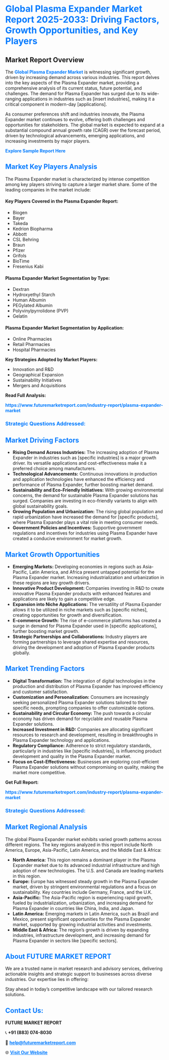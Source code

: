 <h1 style="color: #007BFF;">Global Plasma Expander Market Report 2025-2033: Driving Factors, Growth Opportunities, and Key Players</h1>

<section id="overview">
<h2>Market Report Overview</h2>
<p>The <a href="https://www.futuremarketreport.com/industry-report/plasma-expander-market" style="color: #007BFF; text-decoration: none;"><strong>Global Plasma Expander Market</strong></a> is witnessing significant growth, driven by increasing demand across various industries. This report delves into the key aspects of the Plasma Expander market, providing a comprehensive analysis of its current status, future potential, and challenges. The demand for Plasma Expander has surged due to its wide-ranging applications in industries such as [insert industries], making it a critical component in modern-day [applications].</p>
<p>As consumer preferences shift and industries innovate, the Plasma Expander market continues to evolve, offering both challenges and opportunities for stakeholders. The global market is expected to expand at a substantial compound annual growth rate (CAGR) over the forecast period, driven by technological advancements, emerging applications, and increasing investments by major players.</p>
</section>

<section id="overview">
<p><a href="https://www.futuremarketreport.com/request-sample/reportId=82844" style="color: #007BFF; text-decoration: none;"><strong>Explore Sample Report Here</strong></a></p>
</section>

<section id="key-players">
<h2 style="color: #007BFF;">Market Key Players Analysis</h2>
<p>The Plasma Expander market is characterized by intense competition among key players striving to capture a larger market share. Some of the leading companies in the market include:</p>
<h4>Key Players Covered in the Plasma Expander Report:</h4>
<ul><li>Biogen</li><li>Bayer</li><li>Takeda</li><li>Kedrion Biopharma</li><li>Abbott</li><li>CSL Behring</li><li>Braun</li><li>Pfizer</li><li>Grifols</li><li>BioTime</li><li>Fresenius Kabi</li></ul>
<h4>Plasma Expander Market Segmentation by Type:</h4>
<ul><li>Dextran</li><li>Hydroxyethyl Starch</li><li>Human Albumin</li><li>PEGylated Albumin</li><li>Polyvinylpyrrolidone (PVP)</li><li>Gelatin</li></ul>

<h4>Plasma Expander Market Segmentation by Application:</h4>
<ul><li>Online Pharmacies</li><li>Retail Pharmacies</li><li>Hospital Pharmacies</li></ul>
<p><strong>Key Strategies Adopted by Market Players:</strong></p>
<ul>
<li>Innovation and R&D</li>
<li>Geographical Expansion</li>
<li>Sustainability Initiatives</li>
<li>Mergers and Acquisitions</li>
</ul>
</section>

<section>
<p><strong>Read Full Analysis: </strong></p><a href="https://www.futuremarketreport.com/industry-report/plasma-expander-market" style="color: #007BFF; text-decoration: none;"><strong>https://www.futuremarketreport.com/industry-report/plasma-expander-market</strong></a>
<h3 style="color: #007BFF;">Strategic Questions Addressed:</h3>
</section>

<section id="driving-factors">
<h2 style="color: #007BFF;">Market Driving Factors</h2>
<ul>
<li><strong>Rising Demand Across Industries:</strong> The increasing adoption of Plasma Expander in industries such as [specific industries] is a major growth driver. Its versatile applications and cost-effectiveness make it a preferred choice among manufacturers.</li>
<li><strong>Technological Advancements:</strong> Continuous innovations in production and application technologies have enhanced the efficiency and performance of Plasma Expander, further boosting market demand.</li>
<li><strong>Sustainability and Eco-Friendly Initiatives:</strong> With growing environmental concerns, the demand for sustainable Plasma Expander solutions has surged. Companies are investing in eco-friendly variants to align with global sustainability goals.</li>
<li><strong>Growing Population and Urbanization:</strong> The rising global population and rapid urbanization have increased the demand for [specific products], where Plasma Expander plays a vital role in meeting consumer needs.</li>
<li><strong>Government Policies and Incentives:</strong> Supportive government regulations and incentives for industries using Plasma Expander have created a conducive environment for market growth.</li>
</ul>
</section>

<section id="growth-opportunities">
<h2 style="color: #007BFF;">Market Growth Opportunities</h2>
<ul>
<li><strong>Emerging Markets:</strong> Developing economies in regions such as Asia-Pacific, Latin America, and Africa present untapped potential for the Plasma Expander market. Increasing industrialization and urbanization in these regions are key growth drivers.</li>
<li><strong>Innovative Product Development:</strong> Companies investing in R&D to create innovative Plasma Expander products with enhanced features and applications are likely to gain a competitive edge.</li>
<li><strong>Expansion into Niche Applications:</strong> The versatility of Plasma Expander allows it to be utilized in niche markets such as [specific niches], creating opportunities for growth and diversification.</li>
<li><strong>E-commerce Growth:</strong> The rise of e-commerce platforms has created a surge in demand for Plasma Expander used in [specific applications], further boosting market growth.</li>
<li><strong>Strategic Partnerships and Collaborations:</strong> Industry players are forming partnerships to leverage shared expertise and resources, driving the development and adoption of Plasma Expander products globally.</li>
</ul>
</section>

<section id="trending-factors">
<h2 style="color: #007BFF;">Market Trending Factors</h2>
<ul>
<li><strong>Digital Transformation:</strong> The integration of digital technologies in the production and distribution of Plasma Expander has improved efficiency and customer satisfaction.</li>
<li><strong>Customization and Personalization:</strong> Consumers are increasingly seeking personalized Plasma Expander solutions tailored to their specific needs, prompting companies to offer customizable options.</li>
<li><strong>Sustainability and Circular Economy:</strong> The push towards a circular economy has driven demand for recyclable and reusable Plasma Expander solutions.</li>
<li><strong>Increased Investment in R&D:</strong> Companies are allocating significant resources to research and development, resulting in breakthroughs in Plasma Expander technology and applications.</li>
<li><strong>Regulatory Compliance:</strong> Adherence to strict regulatory standards, particularly in industries like [specific industries], is influencing product development and quality in the Plasma Expander market.</li>
<li><strong>Focus on Cost-Effectiveness:</strong> Businesses are exploring cost-efficient Plasma Expander solutions without compromising on quality, making the market more competitive.</li>
</ul>
</section>

<section>
<p><strong>Get Full Report: </strong></p><a href="https://www.futuremarketreport.com/industry-report/plasma-expander-market" style="color: #007BFF; text-decoration: none;"><strong>https://www.futuremarketreport.com/industry-report/plasma-expander-market</strong></a>
<h3 style="color: #007BFF;">Strategic Questions Addressed:</h3>
</section>


<section id="regional-analysis">
<h2 style="color: #007BFF;">Market Regional Analysis</h2>
<p>The global Plasma Expander market exhibits varied growth patterns across different regions. The key regions analyzed in this report include North America, Europe, Asia-Pacific, Latin America, and the Middle East & Africa:</p>
<ul>
<li><strong>North America:</strong> This region remains a dominant player in the Plasma Expander market due to its advanced industrial infrastructure and high adoption of new technologies. The U.S. and Canada are leading markets in this region.</li>
<li><strong>Europe:</strong> Europe has witnessed steady growth in the Plasma Expander market, driven by stringent environmental regulations and a focus on sustainability. Key countries include Germany, France, and the U.K.</li>
<li><strong>Asia-Pacific:</strong> The Asia-Pacific region is experiencing rapid growth, fueled by industrialization, urbanization, and increasing demand for Plasma Expander in countries like China, India, and Japan.</li>
<li><strong>Latin America:</strong> Emerging markets in Latin America, such as Brazil and Mexico, present significant opportunities for the Plasma Expander market, supported by growing industrial activities and investments.</li>
<li><strong>Middle East & Africa:</strong> The region’s growth is driven by expanding industries, infrastructure development, and increasing demand for Plasma Expander in sectors like [specific sectors].</li>
</ul>
</section>

<footer>
<h2 style="color: #007BFF;">About FUTURE MARKET REPORT</h2>
<p>We are a trusted name in market research and advisory services, delivering actionable insights and strategic support to businesses across diverse industries. Our expertise lies in offering:</p>

<p>Stay ahead in today’s competitive landscape with our tailored research solutions.</p>

<h2 style="color: #007BFF;">Contact Us:</h2>
<p><strong>FUTURE MARKET REPORT</strong></p>
<p>📞 <strong>+91 (883) 074-8030</strong></p>
<p>📧 <strong><a href="mailto:help@futuremarketreport.com" style="color: #007BFF;">help@futuremarketreport.com</a></strong></p>
<p>🌐 <strong><a href="https://www.futuremarketreport.com/" style="color: #007BFF;">Visit Our Website</a></strong></p>
</footer>